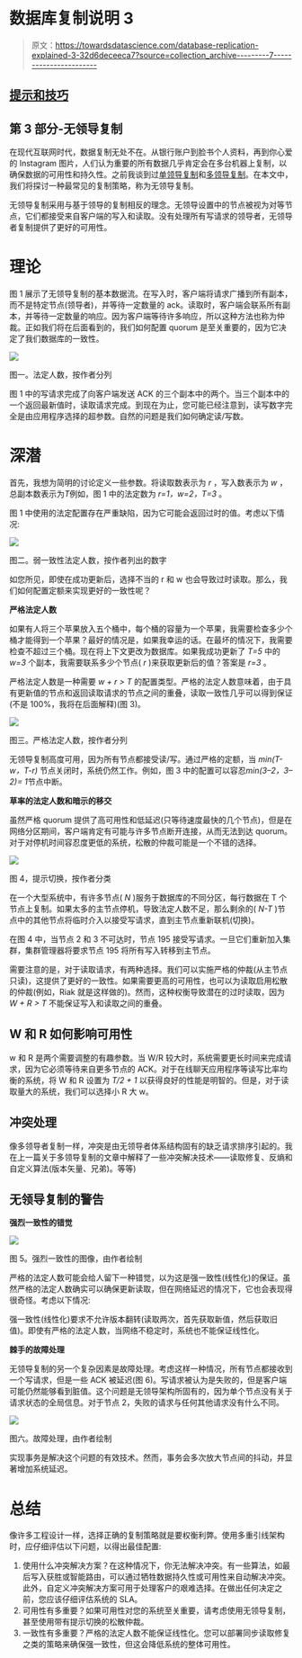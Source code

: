 # 数据库复制说明 3

> 原文：<https://towardsdatascience.com/database-replication-explained-3-32d6deceeca7?source=collection_archive---------7----------------------->

## [提示和技巧](https://towardsdatascience.com/tagged/tips-and-tricks)

## 第 3 部分-无领导复制

在现代互联网时代，数据复制无处不在。从银行账户到脸书个人资料，再到你心爱的 Instagram 图片，人们认为重要的所有数据几乎肯定会在多台机器上复制，以确保数据的可用性和持久性。之前我谈到过[单领导复制](/database-replication-explained-5c76a200d8f3)和[多领导复制](/database-replication-explained-10ff929bdf8a)。在本文中，我们将探讨一种最常见的复制策略，称为无领导复制。

无领导复制采用与基于领导的复制相反的理念。无领导设置中的节点被视为对等节点，它们都接受来自客户端的写入和读取。没有处理所有写请求的领导者，无领导者复制提供了更好的可用性。

# **理论**

图 1 展示了无领导复制的基本数据流。在写入时，客户端将请求广播到所有副本，而不是特定节点(领导者)，并等待一定数量的 ack。读取时，客户端会联系所有副本，并等待一定数量的响应。因为客户端等待许多响应，所以这种方法也称为仲裁。正如我们将在后面看到的，我们如何配置 quorum 是至关重要的，因为它决定了我们数据库的一致性。

![](img/250257e53f7b3e7c09bf7a722c46fb9b.png)

图一。法定人数，按作者分列

图 1 中的写请求完成了向客户端发送 ACK 的三个副本中的两个。当三个副本中的一个返回最新值时，读取请求完成。到现在为止，您可能已经注意到，读写数字完全是由应用程序选择的超参数。自然的问题是我们如何确定读/写数。

# **深潜**

首先，我想为简明的讨论定义一些参数。将读取数表示为 *r* ，写入数表示为 *w* ，总副本数表示为*T*例如，图 1 中的法定数为 *r=1，w=2，T=3* 。

图 1 中使用的法定配置存在严重缺陷，因为它可能会返回过时的值。考虑以下情况:

![](img/12543352a22639147c170dac0ac3fe84.png)

图二。弱一致性法定人数，按作者列出的数字

如您所见，即使在成功更新后，选择不当的 r 和 w 也会导致过时读取。那么，我们如何配置定额来实现更好的一致性呢？

**严格法定人数**

如果有人将三个苹果放入五个桶中，每个桶的容量为一个苹果，我需要检查多少个桶才能得到一个苹果？最好的情况是，如果我幸运的话。在最坏的情况下，我需要检查不超过三个桶。现在将上下文更改为数据库。如果我成功更新了 *T=5* 中的 *w=3* 个副本，我需要联系多少个节点( *r* )来获取更新后的值？答案是 *r=3* 。

严格法定人数是一种需要 *w + r > T* 的配置类型。严格的法定人数意味着，由于具有更新值的节点和返回读取请求的节点之间的重叠，读取一致性几乎可以得到保证(不是 100%，我将在后面解释)(图 3)。

![](img/8e47367c648e6d73246141bfc0b8e711.png)

图三。严格法定人数，按作者分列

无领导复制高度可用，因为所有节点都接受读/写。通过严格的定额，当 *min(T-w，T-r)* 节点关闭时，系统仍然工作。例如，图 3 中的配置可以容忍*min(3–2，3–2)= 1*节点中断。

**草率的法定人数和暗示的移交**

虽然严格 quorum 提供了高可用性和低延迟(只等待速度最快的几个节点)，但是在网络分区期间，客户端肯定有可能与许多节点断开连接，从而无法到达 quorum。对于对停机时间容忍度更低的系统，松散的仲裁可能是一个不错的选择。

![](img/27d059cb3cc3ce5337871802630b5589.png)

图 4，提示切换，按作者分类

在一个大型系统中，有许多节点( *N* )服务于数据库的不同分区，每行数据在 T 个节点上复制。如果太多的主节点停机，导致法定人数不足，那么剩余的( *N-T* )节点中的其他节点将临时介入以接受写请求，直到主节点重新联机(切换)。

在图 4 中，当节点 2 和 3 不可达时，节点 195 接受写请求。一旦它们重新加入集群，集群管理器将要求节点 195 将所有写入转移到主节点。

需要注意的是，对于读取请求，有两种选择。我们可以实施严格的仲裁(从主节点只读)，这提供了更好的一致性。如果需要更高的可用性，也可以为读取启用松散的仲裁(例如，Riak 就是这样做的)。然而，这种权衡导致潜在的过时读取，因为 *W + R > T* 不能保证写入和读取之间的重叠。

## **W 和 R 如何影响可用性**

w 和 R 是两个需要调整的有趣参数。当 W/R 较大时，系统需要更长时间来完成请求，因为它必须等待来自更多节点的 ACK。对于在线聊天应用程序等读写比率均衡的系统，将 W 和 R 设置为 *T/2 + 1* 以获得良好的性能是明智的。但是，对于读取量大的系统，我们可以选择小 R 大 w。

## **冲突处理**

像多领导者复制一样，冲突是由无领导者体系结构固有的缺乏请求排序引起的。我在上一篇关于多领导复制的文章中解释了一些冲突解决技术——读取修复、反熵和自定义算法(版本矢量、兄弟)。等等)

## **无领导复制的警告**

**强烈一致性的错觉**

![](img/0d1fc191747d9ed0ee1bcd66eadc0972.png)

图 5。强烈一致性的图像，由作者绘制

严格的法定人数可能会给人留下一种错觉，以为这是强一致性(线性化)的保证。虽然严格的法定人数确实可以确保更新读取，但在网络延迟的情况下，它也会表现得很奇怪。考虑以下情况:

强一致性(线性化)要求不允许版本翻转(读取两次，首先获取新值，然后获取旧值)。即使有严格的法定人数，当网络不稳定时，系统也不能保证线性化。

**棘手的故障处理**

无领导复制的另一个复杂因素是故障处理。考虑这样一种情况，所有节点都接收到一个写请求，但是一些 ACK 被延迟(图 6)。写请求被认为是失败的，但是客户端可能仍然能够看到脏值。这个问题是无领导架构所固有的，因为单个节点没有关于请求状态的全局信息。对于节点 2，失败的请求与任何其他请求没有什么不同。

![](img/c56c6ece5ea28afaa6e14ca7bfabb7c8.png)

图六。故障处理，由作者绘制

实现事务是解决这个问题的有效技术。然而，事务会多次放大节点间的抖动，并显著增加系统延迟。

# **总结**

像许多工程设计一样，选择正确的复制策略就是要权衡利弊。使用多重引线架构时，应仔细评估以下问题，以得出最佳配置:

1.  使用什么冲突解决方案？在这种情况下，你无法解决冲突。有一些算法，如最后写入获胜或智能路由，可以通过牺牲数据持久性或可用性来自动解决冲突。此外，自定义冲突解决方案可用于处理客户的艰难选择。在做出任何决定之前，您应该仔细评估系统的 SLA。
2.  可用性有多重要？如果可用性对您的系统至关重要，请考虑使用无领导复制，甚至使用带有提示切换的松散仲裁。
3.  一致性有多重要？严格的法定人数不能保证线性化。您可以部署同步读取修复之类的策略来确保强一致性，但这会降低系统的整体可用性。